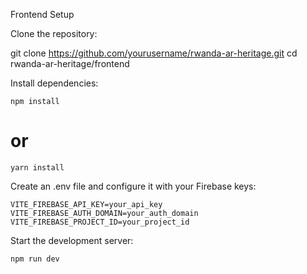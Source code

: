 Frontend Setup

Clone the repository:

git clone https://github.com/yourusername/rwanda-ar-heritage.git
cd rwanda-ar-heritage/frontend

Install dependencies:

`npm install`

# or

`yarn install`

Create an .env file and configure it with your Firebase keys:

```
VITE_FIREBASE_API_KEY=your_api_key
VITE_FIREBASE_AUTH_DOMAIN=your_auth_domain
VITE_FIREBASE_PROJECT_ID=your_project_id
```

Start the development server:

`npm run dev`
